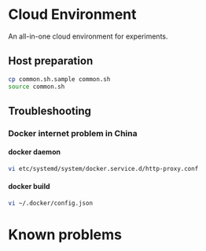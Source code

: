 # Cloud Environment

An all-in-one cloud environment for experiments.

## Host preparation

```bash
cp common.sh.sample common.sh
source common.sh
```

## Troubleshooting

### Docker internet problem in China

#### docker daemon

```bash
vi etc/systemd/system/docker.service.d/http-proxy.conf 
```

#### docker build

```bash
vi ~/.docker/config.json
```

# Known problems


